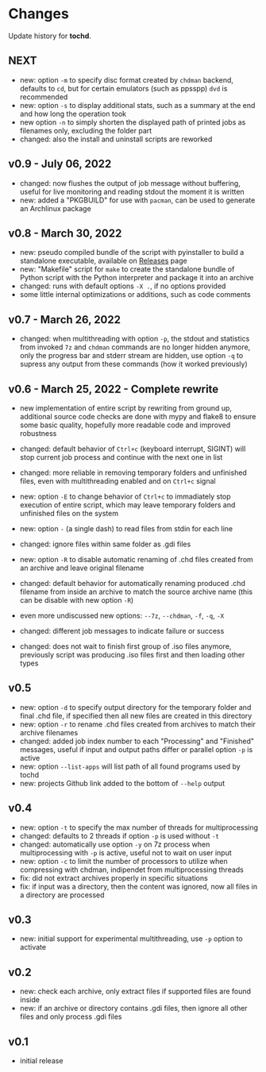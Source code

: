 # Changes

Update history for **tochd**.

## NEXT

- new: option `-m` to specify disc format created by `chdman` backend,
  defaults to `cd`, but for certain emulators (such as ppsspp) `dvd` is
  recommended
- new: option `-s` to display additional stats, such as a summary at the end and
  how long the operation took
- new option `-n` to simply shorten the displayed path of printed jobs as
  filenames only, excluding the folder part
- changed: also the install and uninstall scripts are reworked

## v0.9 - July 06, 2022

- changed: now flushes the output of job message without buffering, useful for
  live monitoring and reading stdout the moment it is written
- new: added a "PKGBUILD" for use with `pacman`, can be used to generate an
  Archlinux package

## v0.8 - March 30, 2022

- new: pseudo compiled bundle of the script with pyinstaller to build a
  standalone executable, available on
  [Releases](https://github.com/thingsiplay/tochd/releases) page
- new: "Makefile" script for `make` to create the standalone bundle of Python
  script with the Python interpreter and package it into an archive
- changed: runs with default options `-X .`, if no options provided
- some little internal optimizations or additions, such as code comments

## v0.7 - March 26, 2022

- changed: when multithreading with option `-p`, the stdout and statistics from
  invoked `7z` and `chdman` commands are no longer hidden anymore, only the
  progress bar and stderr stream are hidden, use option `-q` to supress any
  output from these commands (how it worked previously)

## v0.6 - March 25, 2022 - Complete rewrite

- new implementation of entire script by rewriting from ground up, additional
  source code checks are done with mypy and flake8 to ensure some basic
  quality, hopefully more readable code and improved robustness

- changed: default behavior of `Ctrl+c` (keyboard interrupt, SIGINT) will stop
  current job process and continue with the next one in list
- changed: more reliable in removing temporary folders and unfinished files,
  even with multithreading enabled and on `Ctrl+c` signal
- new: option `-E` to change behavior of `Ctrl+c` to immadiately stop execution
  of entire script, which may leave temporary folders and unfinished files on
  the system

- new: option `-` (a single dash) to read files from stdin for each line
- changed: ignore files within same folder as .gdi files
- new: option `-R` to disable automatic renaming of .chd files created from an
  archive and leave original filename
- changed: default behavior for automatically renaming produced .chd filename
  from inside an archive to match the source archive name (this can be disable
  with new option `-R`)
- even more undiscussed new options: `--7z`, `--chdman`, `-f`, `-q`, `-X`

- changed: different job messages to indicate failure or success
- changed: does not wait to finish first group of .iso files anymore,
  previously script was producing .iso files first and then loading other types

## v0.5

- new: option `-d` to specify output directory for the temporary folder and final .chd file, if specified then all new files are created in this directory
- new: option `-r` to rename .chd files created from archives to match their archive filenames
- changed: added job index number to each "Processing" and "Finished" messages, useful if input and output paths differ or parallel option `-p` is active
- new: option `--list-apps` will list path of all found programs used by tochd
- new: projects Github link added to the bottom of `--help` output

## v0.4

- new: option `-t` to specify the max number of threads for multiprocessing
- changed: defaults to 2 threads if option `-p` is used without `-t`
- changed: automatically use option `-y` on 7z process when multiprocessing with `-p` is active, useful not to wait on user input
- new: option `-c` to limit the number of processors to utilize when compressing with chdman, indipendet from multiprocessing threads
- fix: did not extract archives properly in specific situations
- fix: if input was a directory, then the content was ignored, now all files in a directory are processed

## v0.3

- new: initial support for experimental multithreading, use `-p` option to activate

## v0.2

- new: check each archive, only extract files if supported files are found inside
- new: if an archive or directory contains .gdi files, then ignore all other files and only process .gdi files

## v0.1

- initial release
